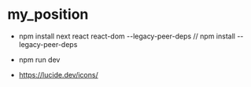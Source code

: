 # my_position

- npm install next react react-dom --legacy-peer-deps  // npm install --legacy-peer-deps
- npm run dev



- https://lucide.dev/icons/